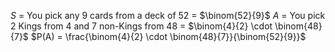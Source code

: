 $S$ = You pick any 9 cards from a deck of 52 = $\binom{52}{9}$
$A$ = You pick 2 Kings from 4 and 7 non-Kings from 48 = $\binom{4}{2} \cdot \binom{48}{7}$
$P(A) = \frac{\binom{4}{2} \cdot \binom{48}{7}}{\binom{52}{9}}$
